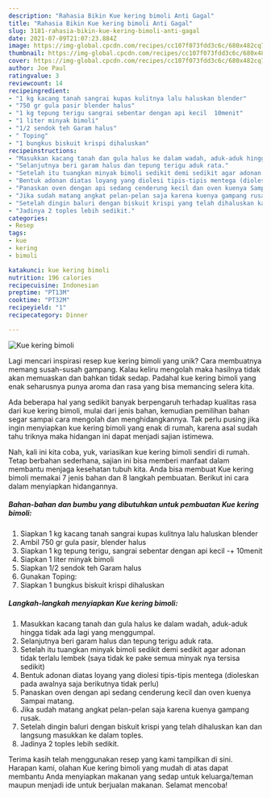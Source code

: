 ```yaml
---
description: "Rahasia Bikin Kue kering bimoli Anti Gagal"
title: "Rahasia Bikin Kue kering bimoli Anti Gagal"
slug: 3181-rahasia-bikin-kue-kering-bimoli-anti-gagal
date: 2021-07-09T21:07:23.884Z
image: https://img-global.cpcdn.com/recipes/cc107f073fdd3c6c/680x482cq70/kue-kering-bimoli-foto-resep-utama.jpg
thumbnail: https://img-global.cpcdn.com/recipes/cc107f073fdd3c6c/680x482cq70/kue-kering-bimoli-foto-resep-utama.jpg
cover: https://img-global.cpcdn.com/recipes/cc107f073fdd3c6c/680x482cq70/kue-kering-bimoli-foto-resep-utama.jpg
author: Joe Paul
ratingvalue: 3
reviewcount: 14
recipeingredient:
- "1 kg kacang tanah sangrai kupas kulitnya lalu haluskan blender"
- "750 gr gula pasir blender halus"
- "1 kg tepung terigu sangrai sebentar dengan api kecil  10menit"
- "1 liter minyak bimoli"
- "1/2 sendok teh Garam halus"
- " Toping"
- "1 bungkus biskuit krispi dihaluskan"
recipeinstructions:
- "Masukkan kacang tanah dan gula halus ke dalam wadah, aduk-aduk hingga tidak ada lagi yang menggumpal."
- "Selanjutnya beri garam halus dan tepung terigu aduk rata."
- "Setelah itu tuangkan minyak bimoli sedikit demi sedikit agar adonan tidak terlalu lembek (saya tidak ke pake semua minyak nya tersisa sedikit)"
- "Bentuk adonan diatas loyang yang diolesi tipis-tipis mentega (dioleskan pada awalnya saja berikutnya tidak perlu)"
- "Panaskan oven dengan api sedang cenderung kecil dan oven kuenya Sampai matang."
- "Jika sudah matang angkat pelan-pelan saja karena kuenya gampang rusak."
- "Setelah dingin baluri dengan biskuit krispi yang telah dihaluskan kan dan langsung masukkan ke dalam toples."
- "Jadinya 2 toples lebih sedikit."
categories:
- Resep
tags:
- kue
- kering
- bimoli

katakunci: kue kering bimoli 
nutrition: 196 calories
recipecuisine: Indonesian
preptime: "PT13M"
cooktime: "PT32M"
recipeyield: "1"
recipecategory: Dinner

---
```



![Kue kering bimoli](https://img-global.cpcdn.com/recipes/cc107f073fdd3c6c/680x482cq70/kue-kering-bimoli-foto-resep-utama.jpg)

Lagi mencari inspirasi resep kue kering bimoli yang unik? Cara membuatnya memang susah-susah gampang. Kalau keliru mengolah maka hasilnya tidak akan memuaskan dan bahkan tidak sedap. Padahal kue kering bimoli yang enak seharusnya punya aroma dan rasa yang bisa memancing selera kita.



Ada beberapa hal yang sedikit banyak berpengaruh terhadap kualitas rasa dari kue kering bimoli, mulai dari jenis bahan, kemudian pemilihan bahan segar sampai cara mengolah dan menghidangkannya. Tak perlu pusing jika ingin menyiapkan kue kering bimoli yang enak di rumah, karena asal sudah tahu triknya maka hidangan ini dapat menjadi sajian istimewa.


Nah, kali ini kita coba, yuk, variasikan kue kering bimoli sendiri di rumah. Tetap berbahan sederhana, sajian ini bisa memberi manfaat dalam membantu menjaga kesehatan tubuh kita. Anda bisa membuat Kue kering bimoli memakai 7 jenis bahan dan 8 langkah pembuatan. Berikut ini cara dalam menyiapkan hidangannya.

<!--inarticleads1-->

##### Bahan-bahan dan bumbu yang dibutuhkan untuk pembuatan Kue kering bimoli:

1. Siapkan 1 kg kacang tanah sangrai kupas kulitnya lalu haluskan blender
1. Ambil 750 gr gula pasir, blender halus
1. Siapkan 1 kg tepung terigu, sangrai sebentar dengan api kecil -+ 10menit
1. Siapkan 1 liter minyak bimoli
1. Siapkan 1/2 sendok teh Garam halus
1. Gunakan  Toping:
1. Siapkan 1 bungkus biskuit krispi dihaluskan




<!--inarticleads2-->

##### Langkah-langkah menyiapkan Kue kering bimoli:

1. Masukkan kacang tanah dan gula halus ke dalam wadah, aduk-aduk hingga tidak ada lagi yang menggumpal.
1. Selanjutnya beri garam halus dan tepung terigu aduk rata.
1. Setelah itu tuangkan minyak bimoli sedikit demi sedikit agar adonan tidak terlalu lembek (saya tidak ke pake semua minyak nya tersisa sedikit)
1. Bentuk adonan diatas loyang yang diolesi tipis-tipis mentega (dioleskan pada awalnya saja berikutnya tidak perlu)
1. Panaskan oven dengan api sedang cenderung kecil dan oven kuenya Sampai matang.
1. Jika sudah matang angkat pelan-pelan saja karena kuenya gampang rusak.
1. Setelah dingin baluri dengan biskuit krispi yang telah dihaluskan kan dan langsung masukkan ke dalam toples.
1. Jadinya 2 toples lebih sedikit.




Terima kasih telah menggunakan resep yang kami tampilkan di sini. Harapan kami, olahan Kue kering bimoli yang mudah di atas dapat membantu Anda menyiapkan makanan yang sedap untuk keluarga/teman maupun menjadi ide untuk berjualan makanan. Selamat mencoba!
